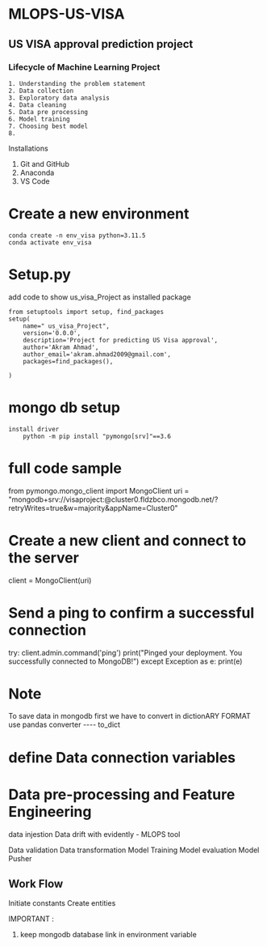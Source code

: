 # MLOPS-US-VISA

## US VISA approval prediction project

### Lifecycle of Machine Learning Project
    1. Understanding the problem statement
    2. Data collection
    3. Exploratory data analysis
    4. Data cleaning
    5. Data pre processing
    6. Model training
    7. Choosing best model
    8. 


    

Installations
1. Git and GitHub
2. Anaconda
3. VS Code





# Create a new environment
    conda create -n env_visa python=3.11.5
    conda activate env_visa 
    
# Setup.py
add code to show us_visa_Project as installed package

    from setuptools import setup, find_packages
    setup(
        name=" us_visa_Project",
        version='0.0.0',
        description='Project for predicting US Visa approval',
        author='Akram Ahmad',
        author_email='akram.ahmad2009@gmail.com',
        packages=find_packages(),

    )

# mongo db setup
    install driver
        python -m pip install "pymongo[srv]"==3.6

# full code sample
from pymongo.mongo_client import MongoClient
uri = "mongodb+srv://visaproject:<password>@cluster0.fldzbco.mongodb.net/?retryWrites=true&w=majority&appName=Cluster0"
# Create a new client and connect to the server
client = MongoClient(uri)
# Send a ping to confirm a successful connection
try:
    client.admin.command('ping')
    print("Pinged your deployment. You successfully connected to MongoDB!")
except Exception as e:
    print(e)

# Note 
To save data in mongodb first we have to convert in dictionARY FORMAT
use pandas converter ---- to_dict

# define Data connection variables





# Data pre-processing and Feature Engineering

data injestion
    Data drift with evidently - MLOPS tool

Data validation
Data transformation
Model Training
Model evaluation
Model Pusher


## Work Flow
Initiate constants
Create entities










IMPORTANT : 
1. keep mongodb database link in environment variable
